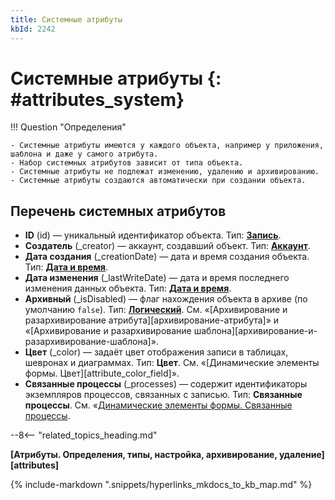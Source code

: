 ```yaml
---
title: Системные атрибуты
kbId: 2242
---
```


# Системные атрибуты {: #attributes_system}

!!! Question "Определения"

    - Системные атрибуты имеются у каждого объекта, например у приложения, шаблона и даже у самого атрибута.
    - Набор системных атрибутов зависит от типа объекта.
    - Системные атрибуты не подлежат изменению, удалению и архивированию.
    - Системные атрибуты создаются автоматически при создании объекта.

## Перечень системных атрибутов

- **ID** (id) — уникальный идентификатор объекта. Тип: **[Запись](attribute_record.md)**.
- **Создатель** (_creator) — аккаунт, создавший объект. Тип: **[Аккаунт](attribute_account.md)**.
- **Дата создания** (_creationDate) — дата и время создания объекта. Тип: **[Дата и время](attribute_date_time.md)**.
- **Дата изменения** (_lastWriteDate) — дата и время последнего изменения данных объекта. Тип: **[Дата и время](attribute_date_time.md)**.
- **Архивный** (_isDisabled) — флаг нахождения объекта в архиве (по умолчанию `false`). Тип: **[Логический](attribute_boolean.md)**. См. «[Архивирование и разархивирование атрибута][архивирование-атрибута]» и «[Архивирование и разархивирование шаблона][архивирование-и-разархивирование-шаблона]».
- **Цвет** (_color) — задаёт цвет отображения записи в таблицах, шевронах и диаграммах. Тип: **Цвет**. См. «[Динамические элементы формы. Цвет][attribute_color_field]».
- **Связанные процессы** (_processes) — содержит идентификаторы экземпляров процессов, связанных с записью. Тип: **Связанные процессы**. См. «[Динамические элементы формы. Связанные процессы](https://kb.comindware.ru/article.php?id=2531#mcetoc_1hlakq13b1).

--8<-- "related_topics_heading.md"

**[Атрибуты. Определения, типы, настройка, архивирование, удаление][attributes]**

{%
include-markdown ".snippets/hyperlinks_mkdocs_to_kb_map.md"
%}
